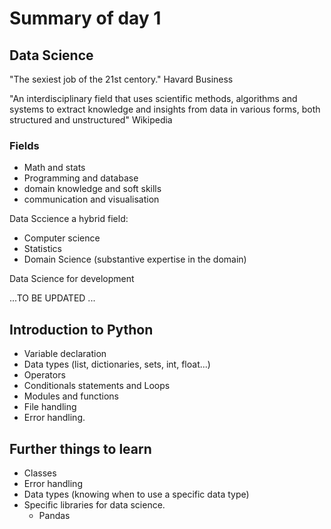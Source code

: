 # Summary of day 1
## Data Science
"The sexiest job of the 21st centory." Havard Business

"An interdisciplinary field that uses scientific methods, algorithms and systems to extract knowledge and insights from data in various forms, both structured and unstructured" Wikipedia
### Fields
- Math and stats
- Programming and database
- domain knowledge and soft skills
- communication and visualisation

Data Sccience a hybrid field:
- Computer science
- Statistics
- Domain Science (substantive expertise in the domain)

Data Science for development

...TO BE UPDATED ...

## Introduction to Python
- Variable declaration
- Data types (list, dictionaries, sets, int, float...)
- Operators
- Conditionals statements and Loops
- Modules and functions
- File handling
- Error handling.
## Further things to learn
- Classes
- Error handling
- Data types (knowing when to use a specific data type)
- Specific libraries for data science.
    - Pandas